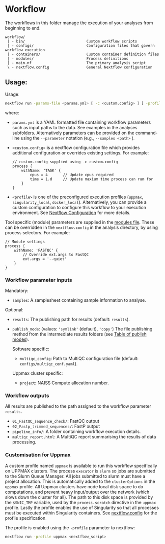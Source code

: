 # Workflow

The workflows in this folder manage the execution of your analyses
from beginning to end.

```
workflow/
 | - bin/                            Custom workflow scripts
 | - configs/                        Configuration files that govern workflow execution
 | - containers/                     Custom container definition files
 | - modules/                        Process definitions
 | - main.nf                         The primary analysis script
 \ - nextflow.config                 General Nextflow configuration
```

## Usage:

Usage:
```bash
nextflow run -params-file <params.yml> [ -c <custom.config> ] [ -profile <profile> ] <nextflow script>
```

where:
- `params.yml` is a YAML formatted file containing workflow parameters
    such as input paths to the data. See examples in the analyses subfolders.
    Alternatively parameters can be provided on the
    command-line using the `--parameter` notation (e.g., `--samples <path>` ).
- `<custom.config>` is a nextflow configuration file which provides
    additional configuration or overrides existing settings. For example:

    ```nextflow
    // custom.config supplied using -c custom.config
    process {
        withName: 'TASK' {
            cpus = 4       // Update cpus required
            time = 1.d     // Update maxium time process can run for
        }
    }
    ``` 
- `<profile>` is one of the preconfigured execution profiles
    (`uppmax`, `singularity_local`, `docker_local`). Alternatively,
    you can provide a custom configuration to configure this workflow
    to your execution environment. See [Nextflow Configuration](https://www.nextflow.io/docs/latest/config.html#scope-executor)
    for more details.

Tool specific (module) parameters are supplied in the [modules file](configs/modules.config).
These can be overridden in the `nextflow.config` in the analysis directory,
by using process selectors. For example:
```
// Module settings
process {
    withName: 'FASTQC' {
        // Override ext.args to FastQC
        ext.args = '--quiet'
    }
}
```

### Workflow parameter inputs

Mandatory:

- `samples`: A samplesheet containing sample information to analyse.

Optional:

- `results`: The publishing path for results (default: `results`).
- `publish_mode`: (values: `'symlink'` (default), `'copy'`) The file
publishing method from the intermediate results folders
(see [Table of publish modes](https://www.nextflow.io/docs/latest/process.html#publishdir)).

    Software specific:
    - `multiqc_config`: Path to MultiQC configuration file (default: `configs/multiqc_conf.yaml`).

    Uppmax cluster specific:
    - `project`: NAISS Compute allocation number.

### Workflow outputs

All results are published to the path assigned to the workflow parameter `results`.

- `01_FastQC_sequence_check/`: FastQC output
- `02_Fastp_trimmed_sequences/`: FastP output
- `pipeline_info/`: A folder containing workflow execution details.
- `multiqc_report.html`: A MultiQC report summarising the results of data processing.

### Customisation for Uppmax

A custom profile named `uppmax` is available to run this workflow specifically
on UPPMAX clusters. The process `executor` is `slurm` so jobs are
submitted to the Slurm Queue Manager. All jobs submitted to slurm
must have a project allocation. This is automatically added to the `clusterOptions`
in the `uppmax` profile. All Uppmax clusters have node local disk space to do
computations, and prevent heavy input/output over the network (which
slows down the cluster for all).
The path to this disk space is provided by the `$SNIC_TMP` variable, used by
the `process.scratch` directive in the `uppmax` profile. Lastly
the profile enables the use of Singularity so that all processes must be
executed within Singularity containers. See [nextflow.config](nextflow.config)
for the profile specification.

The profile is enabled using the `-profile` parameter to nextflow:
```bash
nextflow run -profile uppmax <nextflow_script>
```
